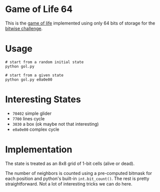 # Game of Life 64
This is the [game of life](https://en.wikipedia.org/wiki/Conway%27s_Game_of_Life) implemented using only 64 bits of storage for the [bitwise challenge](https://github.com/zesterer/the-bitwise-challenge).

# Usage
```
# start from a random initial state
python gol.py

# start from a given state
python gol.py e0a0e00
```
# Interesting States
* `70402` simple glider
* `7700` lines cycle
* `3030` a box (ok maybe not that interesting)
* `e0a0e00` complex cycle

# Implementation
The state is treated as an 8x8 grid of 1-bit cells (alive or dead).

The number of neighbors is counted using a pre-computed bitmask for each position and python's built-in `int.bit_count()`.
The rest is pretty straightforward. Not a lot of interesting tricks we can do here.
